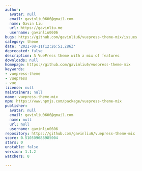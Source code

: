```yaml
---
author:
  avatar: null
  email: gavinliu0606@gmail.com
  name: Gavin Liu
  url: https://gavinliu.me
  username: gavinliu0606
bugs: https://github.com/gavinliu6/vuepress-theme-mix/issues
category: theme
date: '2021-08-11T12:26:51.286Z'
deprecated: false
description: A VuePress theme with a mix of features
downloads: null
homepage: https://github.com/gavinliu6/vuepress-theme-mix
keywords:
- vuepress-theme
- vuepress
- vue
license: null
maintainers: null
name: vuepress-theme-mix
npm: https://www.npmjs.com/package/vuepress-theme-mix
publisher:
  avatar: null
  email: gavinliu0606@gmail.com
  name: null
  url: null
  username: gavinliu0606
repository: https://github.com/gavinliu6/vuepress-theme-mix
score: 0.510509685985004
stars: 0
unstable: false
version: 1.1.2
watchers: 0

---
```


